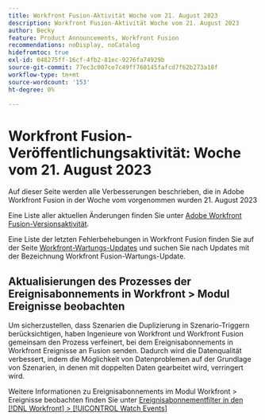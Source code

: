 ```yaml
---
title: Workfront Fusion-Aktivität Woche vom 21. August 2023
description: Workfront Fusion-Aktivität Woche vom 21. August 2023
author: Becky
feature: Product Announcements, Workfront Fusion
recommendations: noDisplay, noCatalog
hidefromtoc: true
exl-id: 048275ff-16cf-4fb2-81ec-9276fa74929b
source-git-commit: 77ec3c007ce7c49ff760145fafcd7f62b273a18f
workflow-type: tm+mt
source-wordcount: '153'
ht-degree: 0%

---
```


# Workfront Fusion-Veröffentlichungsaktivität: Woche vom 21. August 2023

Auf dieser Seite werden alle Verbesserungen beschrieben, die in Adobe Workfront Fusion in der Woche vom vorgenommen wurden
&#x200B;21. August 2023

Eine Liste aller aktuellen Änderungen finden Sie unter [Adobe Workfront Fusion-Versionsaktivität](/help/workfront-fusion/fusion-product-releases/fusion-release-activity.md).

Eine Liste der letzten Fehlerbehebungen in Workfront Fusion finden Sie auf der Seite [Workfront-Wartungs-Updates](https://experienceleague.adobe.com/docs/workfront-known-issues/releases/current-updates.html?lang=de) und suchen Sie nach Updates mit der Bezeichnung Workfront Fusion-Wartungs-Update.

## Aktualisierungen des Prozesses der Ereignisabonnements in Workfront > Modul Ereignisse beobachten

Um sicherzustellen, dass Szenarien die Duplizierung in Szenario-Triggern berücksichtigen, haben Ingenieure von Workfront und Workfront Fusion gemeinsam den Prozess verfeinert, bei dem Ereignisabonnements in Workfront Ereignisse an Fusion senden. Dadurch wird die Datenqualität verbessert, indem die Möglichkeit von Datenproblemen auf der Grundlage von Szenarien, in denen mit doppelten Daten gearbeitet wird, verringert wird.

Weitere Informationen zu Ereignisabonnements im Modul Workfront > Ereignisse beobachten finden Sie unter [Ereignisabonnementfilter in den [!DNL Workfront] > [!UICONTROL Watch Events]](/help/workfront-fusion/references/apps-and-modules/adobe-connectors/workfront-modules.md#event-subscription-filters-in-the-workfront--watch-events-modules)
